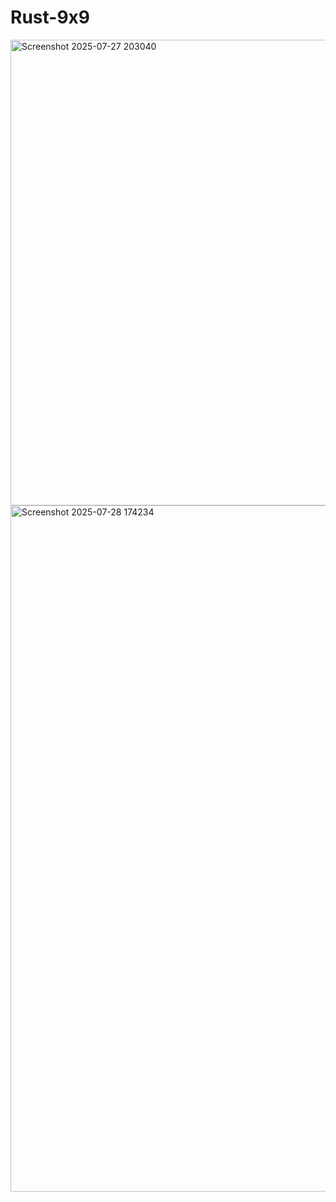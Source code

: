 # Rust-9x9

<img width="646" height="745" alt="Screenshot 2025-07-27 203040" src="https://github.com/user-attachments/assets/d07676b4-d415-410e-94ca-2942e4137511" />

<br>

<img width="2053" height="1098" alt="Screenshot 2025-07-28 174234" src="https://github.com/user-attachments/assets/fa21cfa0-83bc-4f4f-9b3c-9fe0441c3e95" />
